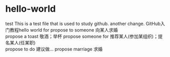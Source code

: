 # hello-world
test
This is a test file that is used to study github.
another change.
GitHub入门教程hello world for
propose to someone 向某人求婚  
propose a toast 敬酒；举杯
propose someone for 推荐某人(参加某组织)；提名某人(任某职)  
propose to do 建议做...
propose marriage 求婚

